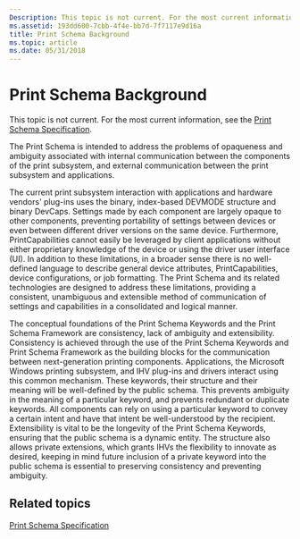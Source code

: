 ```yaml
---
Description: This topic is not current. For the most current information, see the Print Schema Specification.
ms.assetid: 193dd600-7cbb-4f4e-bb7d-7f7117e9d16a
title: Print Schema Background
ms.topic: article
ms.date: 05/31/2018
---
```


# Print Schema Background

This topic is not current. For the most current information, see the [Print Schema Specification](https://go.microsoft.com/?linkid=7141496).

The Print Schema is intended to address the problems of opaqueness and ambiguity associated with internal communication between the components of the print subsystem, and external communication between the print subsystem and applications.

The current print subsystem interaction with applications and hardware vendors' plug-ins uses the binary, index-based DEVMODE structure and binary DevCaps. Settings made by each component are largely opaque to other components, preventing portability of settings between devices or even between different driver versions on the same device. Furthermore, PrintCapabilities cannot easily be leveraged by client applications without either proprietary knowledge of the device or using the driver user interface (UI). In addition to these limitations, in a broader sense there is no well-defined language to describe general device attributes, PrintCapabilities, device configurations, or job formatting. The Print Schema and its related technologies are designed to address these limitations, providing a consistent, unambiguous and extensible method of communication of settings and capabilities in a consolidated and logical manner.

The conceptual foundations of the Print Schema Keywords and the Print Schema Framework are consistency, lack of ambiguity and extensibility. Consistency is achieved through the use of the Print Schema Keywords and Print Schema Framework as the building blocks for the communication between next-generation printing components. Applications, the Microsoft Windows printing subsystem, and IHV plug-ins and drivers interact using this common mechanism. These keywords, their structure and their meaning will be well-defined by the public schema. This prevents ambiguity in the meaning of a particular keyword, and prevents redundant or duplicate keywords. All components can rely on using a particular keyword to convey a certain intent and have that intent be well-understood by the recipient. Extensibility is vital to be the longevity of the Print Schema Keywords, ensuring that the public schema is a dynamic entity. The structure also allows private extensions, which grants IHVs the flexibility to innovate as desired, keeping in mind future inclusion of a private keyword into the public schema is essential to preserving consistency and preventing ambiguity.

## Related topics

<dl> <dt>

[Print Schema Specification](https://go.microsoft.com/?linkid=7141496)
</dt> </dl>

 

 



